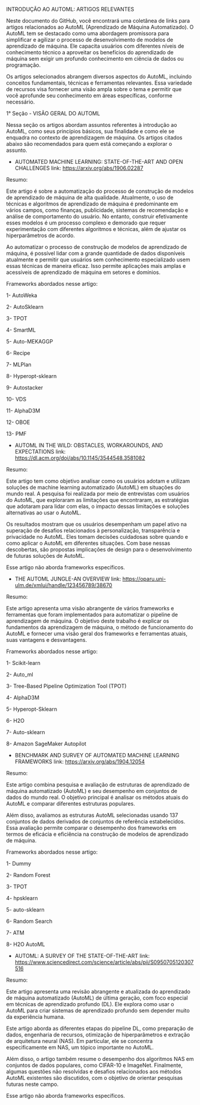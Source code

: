 INTRODUÇÃO AO AUTOML: ARTIGOS RELEVANTES

Neste documento do GitHub, você encontrará uma coletânea de links para artigos relacionados ao AutoML (Aprendizado de Máquina Automatizado). O AutoML tem se destacado como uma abordagem promissora para simplificar e agilizar o processo de desenvolvimento de modelos de aprendizado de máquina. Ele capacita usuários com diferentes níveis de conhecimento técnico a aproveitar os benefícios do aprendizado de máquina sem exigir um profundo conhecimento em ciência de dados ou programação.

Os artigos selecionados abrangem diversos aspectos do AutoML, incluindo conceitos fundamentais, técnicas e ferramentas relevantes. Essa variedade de recursos visa fornecer uma visão ampla sobre o tema e permitir que você aprofunde seu conhecimento em áreas específicas, conforme necessário. 

1° Seção - VISÃO GERAL DO AUTOML

Nessa seção os artigos abordam assuntos referentes à introdução ao AutoML, como seus princípios básicos, sua finalidade e como ele se enquadra no contexto de aprendizagem de máquina. Os artigos citados abaixo são recomendados para quem está começando a explorar o assunto. 


-  AUTOMATED MACHINE LEARNING: STATE-OF-THE-ART AND OPEN CHALLENGES
link: https://arxiv.org/abs/1906.02287

Resumo:

Este artigo é sobre a automatização do processo de construção de modelos de aprendizado de máquina de alta qualidade. Atualmente, o uso de técnicas e algoritmos de aprendizado de máquina é predominante em vários campos, como finanças, publicidade, sistemas de recomendação e análise de comportamento do usuário. No entanto, construir efetivamente esses modelos é um processo complexo e demorado que requer experimentação com diferentes algoritmos e técnicas, além de ajustar os hiperparâmetros de acordo.

Ao automatizar o processo de construção de modelos de aprendizado de máquina, é possível lidar com a grande quantidade de dados disponíveis atualmente e permitir que usuários sem conhecimento especializado usem essas técnicas de maneira eficaz. Isso permite aplicações mais amplas e acessíveis de aprendizado de máquina em setores e domínios.

Frameworks abordados nesse artigo:

1- AutoWeka

2- AutoSklearn

3- TPOT

4- SmartML

5- Auto-MEKAGGP

6- Recipe

7- MLPlan

8- Hyperopt-sklearn

9- Autostacker

10- VDS

11- AlphaD3M

12- OBOE

13- PMF


- AUTOML IN THE WILD: OBSTACLES, WORKAROUNDS, AND EXPECTATIONS
link: https://dl.acm.org/doi/abs/10.1145/3544548.3581082

Resumo:

Este artigo tem como objetivo analisar como os usuários adotam e utilizam soluções de machine learning automatizado (AutoML) em situações do mundo real. A pesquisa foi realizada por meio de entrevistas com usuários do AutoML, que exploraram as limitações que encontraram, as estratégias que adotaram para lidar com elas, o impacto dessas limitações e soluções alternativas ao usar o AutoML.

Os resultados mostram que os usuários desempenham um papel ativo na superação de desafios relacionados à personalização, transparência e privacidade no AutoML. Eles tomam decisões cuidadosas sobre quando e como aplicar o AutoML em diferentes situações. Com base nessas descobertas, são propostas implicações de design para o desenvolvimento de futuras soluções de AutoML.

Esse artigo não aborda frameworks específicos.


- THE AUTOML JUNGLE-AN OVERVIEW 
link: https://oparu.uni-ulm.de/xmlui/handle/123456789/38670

Resumo: 

Este artigo apresenta uma visão abrangente de vários frameworks e ferramentas que foram implementados para automatizar o pipeline de aprendizagem de máquina. O objetivo deste trabalho é explicar os fundamentos da aprendizagem de máquina, o método de funcionamento do AutoML e fornecer uma visão geral dos frameworks e ferramentas atuais, suas vantagens e desvantagens.

Frameworks abordados nesse artigo:

1-  Scikit-learn

2-  Auto_ml

3- Tree-Based Pipeline Optimization Tool (TPOT)

4- AlphaD3M 

5- Hyperopt-Sklearn

6- H2O

7- Auto-sklearn 

8- Amazon SageMaker Autopilot


- BENCHMARK AND SURVEY OF AUTOMATED MACHINE LEARNING FRAMEWORKS
link: https://arxiv.org/abs/1904.12054

Resumo:

Este artigo combina pesquisa e avaliação de estruturas de aprendizado de máquina automatizado (AutoML) e seu desempenho em conjuntos de dados do mundo real. O objetivo principal é analisar os métodos atuais do AutoML e comparar diferentes estruturas populares.

Além disso, avaliamos as estruturas AutoML selecionadas usando 137 conjuntos de dados derivados de conjuntos de referência estabelecidos. Essa avaliação permite comparar o desempenho dos frameworks em termos de eficácia e eficiência na construção de modelos de aprendizado de máquina.

Frameworks abordados nesse artigo:

1- Dummy

2- Random Forest

3- TPOT

4- hpsklearn

5- auto-sklearn

6- Random Search

7- ATM

8- H2O AutoML


- AUTOML: A SURVEY OF THE STATE-OF-THE-ART
link: https://www.sciencedirect.com/science/article/abs/pii/S0950705120307516

Resumo:

Este artigo apresenta uma revisão abrangente e atualizada do aprendizado de máquina automatizado (AutoML) de última geração, com foco especial em técnicas de aprendizado profundo (DL). Ele explora como usar o AutoML para criar sistemas de aprendizado profundo sem depender muito da experiência humana.

Este artigo aborda as diferentes etapas do pipeline DL, como preparação de dados, engenharia de recursos, otimização de hiperparâmetros e extração de arquitetura neural (NAS). Em particular, ele se concentra especificamente em NAS, um tópico importante no AutoML.

Além disso, o artigo também resume o desempenho dos algoritmos NAS em conjuntos de dados populares, como CIFAR-10 e ImageNet.
Finalmente, algumas questões não resolvidas e desafios relacionados aos métodos AutoML existentes são discutidos, com o objetivo de orientar pesquisas futuras neste campo.

Esse artigo não aborda frameworks específicos.

